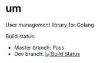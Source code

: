 # um
User management library for Golang

Build status:
* Master branch: Pass
* Dev branch: [![Build Status](https://secure.travis-ci.org/golibs/um.png)](http://travis-ci.org/golibs/um)